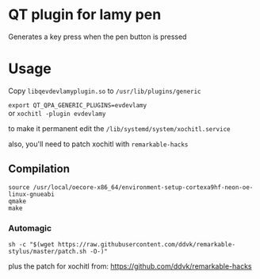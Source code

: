 # QT plugin for lamy pen

Generates a key press when the pen button is pressed

# Usage

Copy `libqevdevlamyplugin.so` to `/usr/lib/plugins/generic`

`export QT_QPA_GENERIC_PLUGINS=evdevlamy`  
or `xochitl -plugin evdevlamy` 

to make it permanent edit the `/lib/systemd/system/xochitl.service`

also, you'll need to patch xochitl with `remarkable-hacks` 

## Compilation
```
source /usr/local/oecore-x86_64/environment-setup-cortexa9hf-neon-oe-linux-gnueabi
qmake
make
```


### Automagic
```
sh -c "$(wget https://raw.githubusercontent.com/ddvk/remarkable-stylus/master/patch.sh -O-)" 
```
plus the patch for xochitl from: https://github.com/ddvk/remarkable-hacks
